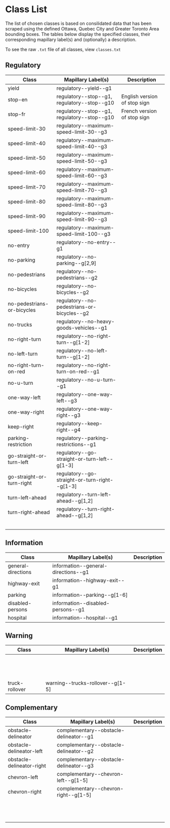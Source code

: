 # Class List

The list of chosen classes is based on consilidated data that has been scraped using the defined Ottawa, Quebec City and Greater Toronto Area bounding boxes. The tables below display the specified classes, their corresponding mapillary label(s) and (optionally) a description.

To see the raw `.txt` file of all classes, view `classes.txt`

## Regulatory

| Class | Mapillary Label(s) | Description |
|---|---|---|
| yield | regulatory--yield--g1 |  |
| stop-en | regulatory--stop--g1, regulatory--stop--g10 | English version of stop sign |
| stop-fr | regulatory--stop--g1, regulatory--stop--g10 | French version of stop sign |
| speed-limit-30 | regulatory--maximum-speed-limit-30--g3 |  |
| speed-limit-40 | regulatory--maximum-speed-limit-40--g3 |  |
| speed-limit-50 | regulatory--maximum-speed-limit-50--g3 |  |
| speed-limit-60 | regulatory--maximum-speed-limit-60--g3 |  |
| speed-limit-70 | regulatory--maximum-speed-limit-70--g3 |  |
| speed-limit-80 | regulatory--maximum-speed-limit-80--g3 |  |
| speed-limit-90 | regulatory--maximum-speed-limit-90--g3 |  |
| speed-limit-100 | regulatory--maximum-speed-limit-100--g3 |  |
| no-entry | regulatory--no-entry--g1 |  |
| no-parking | regulatory--no-parking--g[2,9] |  |
| no-pedestrians | regulatory--no-pedestrians--g2 |  |
| no-bicycles | regulatory--no-bicycles--g2 |  |
| no-pedestrians-or-bicycles | regulatory--no-pedestrians-or-bicycles--g2 |  |
| no-trucks | regulatory--no-heavy-goods-vehicles--g1 |  |
| no-right-turn | regulatory--no-right-turn--g[1-2] |  |
| no-left-turn | regulatory--no-left-turn--g[1-2] |  |
| no-right-turn-on-red | regulatory--no-right-turn-on-red--g1 |  |
| no-u-turn | regulatory--no-u-turn--g1 |  |
| one-way-left | regulatory--one-way-left--g3 |  |
| one-way-right | regulatory--one-way-right--g3 |  |
| keep-right | regulatory--keep-right--g4 |  |
| parking-restriction | regulatory--parking-restrictions--g1 |  |
| go-straight-or-turn-left | regulatory--go-straight-or-turn-left--g[1-3] |  |
| go-straight-or-turn-right | regulatory--go-straight-or-turn-right--g[1-3] |  |
| turn-left-ahead | regulatory--turn-left-ahead--g[1,2] |  |
| turn-right-ahead | regulatory--turn-right-ahead--g[1,2] |  |
|  |  |  |
|  |  |  |
|  |  |  |
|  |  |  |
|  |  |  |

## Information

| Class | Mapillary Label(s) | Description |
|---|---|---|
| general-directions | information--general-directions--g1 |  |
| highway-exit | information--highway-exit--g1 |  |
| parking | information--parking--g[1-6] |  |
| disabled-persons | information--disabled-persons--g1 |  |
| hospital | information--hospital--g1 |  |

## Warning

| Class | Mapillary Label(s) | Description |
|---|---|---|
|  |  |  |
|  |  |  |
|  |  |  |
|  |  |  |
|  |  |  |
|  |  |  |
|  |  |  |
|  |  |  |
|  |  |  |
|  |  |  |
|  |  |  |
|  |  |  |
|  |  |  |
| truck-rollover | warning--trucks-rollover--g[1-5] |  |

## Complementary

| Class | Mapillary Label(s) | Description |
|---|---|---|
| obstacle-delineator | complementary--obstacle-delineator--g1 |  |
| obstacle-delineator-left | complementary--obstacle-delineator--g2 |  |
| obstacle-delineator-right | complementary--obstacle-delineator--g3 |  |
| chevron-left | complementary--chevron-left--g[1-5] |  |
| chevron-right | complementary--chevron-right--g[1-5] |  |
|  |  |  |
|  |  |  |
|  |  |  |
|  |  |  |
|  |  |  |
|  |  |  |
|  |  |  |
|  |  |  |
|  |  |  |
|  |  |  |
|  |  |  |
|  |  |  |